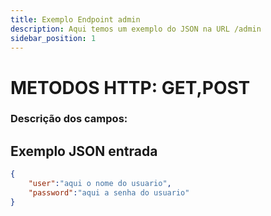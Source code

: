 ```yaml
---
title: Exemplo Endpoint admin
description: Aqui temos um exemplo do JSON na URL /admin
sidebar_position: 1
---
```

# METODOS HTTP: GET,POST
### Descrição dos campos:

## Exemplo JSON entrada
```json
{
    "user":"aqui o nome do usuario",
    "password":"aqui a senha do usuario"
}
```